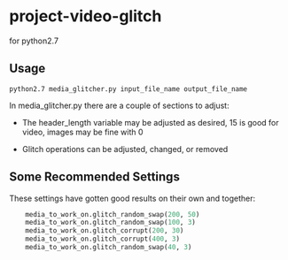 # project-video-glitch
for python2.7

##  Usage
```
python2.7 media_glitcher.py input_file_name output_file_name
```

In media_glitcher.py there are a couple of sections to adjust:

 * The header_length variable may be adjusted as desired, 15 is good for video, images may be fine with 0 

 * Glitch operations can be adjusted, changed, or removed


## Some Recommended Settings
These settings have gotten good results on their own and together:
```Python 
    media_to_work_on.glitch_random_swap(200, 50)
    media_to_work_on.glitch_random_swap(100, 3)
    media_to_work_on.glitch_corrupt(200, 30)
    media_to_work_on.glitch_corrupt(400, 3)
    media_to_work_on.glitch_random_swap(40, 3)
```
